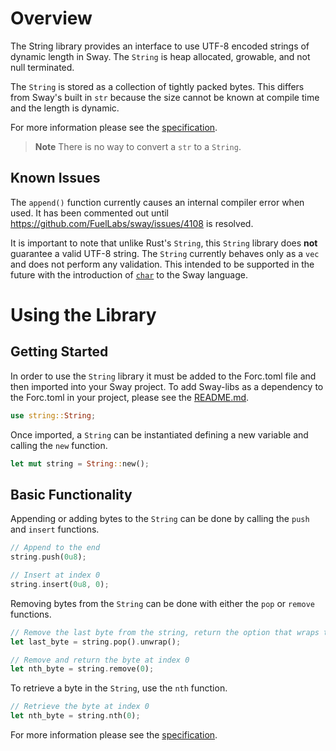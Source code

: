 # Overview

The String library provides an interface to use UTF-8 encoded strings of dynamic length in Sway. The `String` is heap allocated, growable, and not null terminated.

The `String` is stored as a collection of tightly packed bytes. This differs from Sway's built in `str` because the size cannot be known at compile time and the length is dynamic. 

For more information please see the [specification](./SPECIFICATION.md).

> **Note** There is no way to convert a `str` to a `String`.

## Known Issues

The `append()` function currently causes an internal compiler error when used. It has been commented out until https://github.com/FuelLabs/sway/issues/4108 is resolved.

It is important to note that unlike Rust's `String`, this `String` library does **not** guarantee a valid UTF-8 string. The `String` currently behaves only as a `vec` and does not perform any validation. This intended to be supported in the future with the introduction of [`char`](https://github.com/FuelLabs/sway/issues/2937) to the Sway language.

# Using the Library

## Getting Started

In order to use the `String` library it must be added to the Forc.toml file and then imported into your Sway project. To add Sway-libs as a dependency to the Forc.toml in your project, please see the [README.md](../../../README.md).

```rust
use string::String;
```

Once imported, a `String` can be instantiated defining a new variable and calling the `new` function.

```rust
let mut string = String::new();
```

## Basic Functionality

Appending or adding bytes to the `String` can be done by calling the `push` and `insert` functions.

```rust
// Append to the end
string.push(0u8);

// Insert at index 0
string.insert(0u8, 0);
```

Removing bytes from the `String` can be done with either the `pop` or `remove` functions.

```rust
// Remove the last byte from the string, return the option that wraps the value and unwrap the byte
let last_byte = string.pop().unwrap();

// Remove and return the byte at index 0
let nth_byte = string.remove(0);
```

To retrieve a byte in the `String`, use the `nth` function.

```rust
// Retrieve the byte at index 0
let nth_byte = string.nth(0);
```

For more information please see the [specification](./SPECIFICATION.md).
